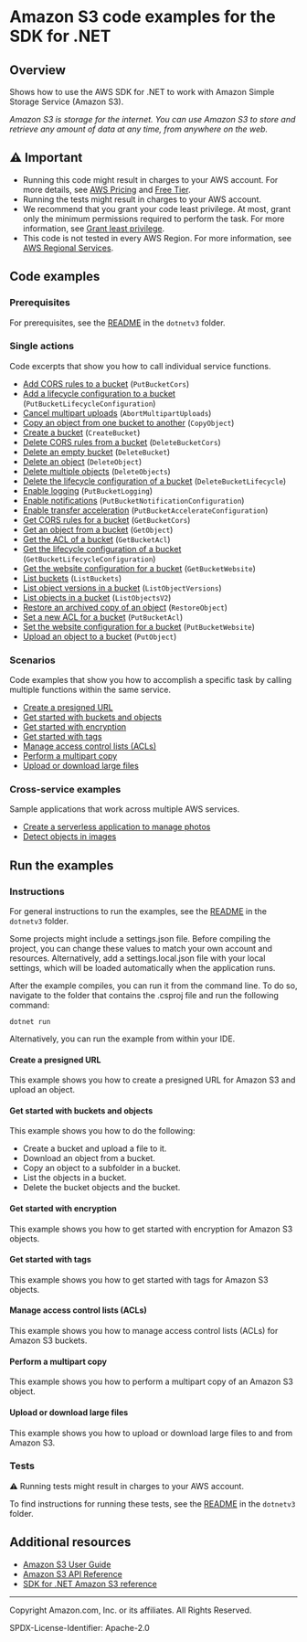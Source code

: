 <!--Generated by WRITEME on 2023-10-26 14:09:15.873708 (UTC)-->
# Amazon S3 code examples for the SDK for .NET

## Overview

Shows how to use the AWS SDK for .NET to work with Amazon Simple Storage Service (Amazon S3).

<!--custom.overview.start-->
<!--custom.overview.end-->

*Amazon S3 is storage for the internet. You can use Amazon S3 to store and retrieve any amount of data at any time, from anywhere on the web.*

## ⚠ Important

* Running this code might result in charges to your AWS account. For more details, see [AWS Pricing](https://aws.amazon.com/pricing/?aws-products-pricing.sort-by=item.additionalFields.productNameLowercase&aws-products-pricing.sort-order=asc&awsf.Free%20Tier%20Type=*all&awsf.tech-category=*all) and [Free Tier](https://aws.amazon.com/free/?all-free-tier.sort-by=item.additionalFields.SortRank&all-free-tier.sort-order=asc&awsf.Free%20Tier%20Types=*all&awsf.Free%20Tier%20Categories=*all).
* Running the tests might result in charges to your AWS account.
* We recommend that you grant your code least privilege. At most, grant only the minimum permissions required to perform the task. For more information, see [Grant least privilege](https://docs.aws.amazon.com/IAM/latest/UserGuide/best-practices.html#grant-least-privilege).
* This code is not tested in every AWS Region. For more information, see [AWS Regional Services](https://aws.amazon.com/about-aws/global-infrastructure/regional-product-services).

<!--custom.important.start-->
<!--custom.important.end-->

## Code examples

### Prerequisites

For prerequisites, see the [README](../README.md#Prerequisites) in the `dotnetv3` folder.


<!--custom.prerequisites.start-->
<!--custom.prerequisites.end-->

### Single actions

Code excerpts that show you how to call individual service functions.

* [Add CORS rules to a bucket](s3CORSExample/S3CORS.cs#L105) (`PutBucketCors`)
* [Add a lifecycle configuration to a bucket](LifecycleExample/Lifecycle.cs#L146) (`PutBucketLifecycleConfiguration`)
* [Cancel multipart uploads](AbortMPUExample/AbortMPU.cs#L12) (`AbortMultipartUploads`)
* [Copy an object from one bucket to another](CopyObjectExample/CopyObject.cs#L11) (`CopyObject`)
* [Create a bucket](S3_Basics/S3Bucket.cs#L12) (`CreateBucket`)
* [Delete CORS rules from a bucket](s3CORSExample/S3CORS.cs#L148) (`DeleteBucketCors`)
* [Delete an empty bucket](S3_Basics/S3Bucket.cs#L266) (`DeleteBucket`)
* [Delete an object](non-versioned-examples/DeleteObjectExample/DeleteObject.cs#L11) (`DeleteObject`)
* [Delete multiple objects](S3_Basics/S3Bucket.cs#L221) (`DeleteObjects`)
* [Delete the lifecycle configuration of a bucket](LifecycleExample/Lifecycle.cs#L193) (`DeleteBucketLifecycle`)
* [Enable logging](ServerAccessLoggingExample/ServerAccessLogging.cs#L15) (`PutBucketLogging`)
* [Enable notifications](EnableNotificationsExample/EnableNotifications.cs#L11) (`PutBucketNotificationConfiguration`)
* [Enable transfer acceleration](TransferAccelerationExample/TransferAcceleration.cs#L13) (`PutBucketAccelerateConfiguration`)
* [Get CORS rules for a bucket](s3CORSExample/S3CORS.cs#L126) (`GetBucketCors`)
* [Get an object from a bucket](S3_Basics/S3Bucket.cs#L85) (`GetObject`)
* [Get the ACL of a bucket](BucketACLExample/BucketACL.cs#L76) (`GetBucketAcl`)
* [Get the lifecycle configuration of a bucket](LifecycleExample/Lifecycle.cs#L170) (`GetBucketLifecycleConfiguration`)
* [Get the website configuration for a bucket](WebsiteConfigExample/WebsiteConfig.cs#L72) (`GetBucketWebsite`)
* [List buckets](ListBucketsExample/ListBuckets.cs#L4) (`ListBuckets`)
* [List object versions in a bucket](versioned-examples/ListObjectVersionsExample/ListObjectVersions.cs#L11) (`ListObjectVersions`)
* [List objects in a bucket](S3_Basics/S3Bucket.cs#L171) (`ListObjectsV2`)
* [Restore an archived copy of an object](RestoreArchivedObjectExample/RestoreArchivedObject.cs#L11) (`RestoreObject`)
* [Set a new ACL for a bucket](BucketACLExample/BucketACL.cs#L38) (`PutBucketAcl`)
* [Set the website configuration for a bucket](WebsiteConfigExample/WebsiteConfig.cs#L58) (`PutBucketWebsite`)
* [Upload an object to a bucket](S3_Basics/S3Bucket.cs#L43) (`PutObject`)

### Scenarios

Code examples that show you how to accomplish a specific task by calling multiple
functions within the same service.

* [Create a presigned URL](GenPresignedURLExample/GenPresignedUrl.cs)
* [Get started with buckets and objects](S3_Basics/S3_Basics.cs)
* [Get started with encryption](SSEClientEncryptionExample/SSEClientEncryption.cs)
* [Get started with tags](ObjectTagExample/ObjectTag.cs)
* [Manage access control lists (ACLs)](ManageACLsExample/ManageACLs.cs)
* [Perform a multipart copy](MPUapiCopyObjExample/MPUapiCopyObj.cs)
* [Upload or download large files](scenarios/TransferUtilityBasics/TransferUtilityBasics/TransferBasics.cs)

### Cross-service examples

Sample applications that work across multiple AWS services.

* [Create a serverless application to manage photos](../cross-service/PhotoAssetManager)
* [Detect objects in images](../cross-service/PhotoAnalyzerApp)

## Run the examples

### Instructions


For general instructions to run the examples, see the
[README](../README.md#building-and-running-the-code-examples) in the `dotnetv3` folder.

Some projects might include a settings.json file. Before compiling the project,
you can change these values to match your own account and resources. Alternatively,
add a settings.local.json file with your local settings, which will be loaded automatically
when the application runs.

After the example compiles, you can run it from the command line. To do so, navigate to
the folder that contains the .csproj file and run the following command:

```
dotnet run
```

Alternatively, you can run the example from within your IDE.

<!--custom.instructions.start-->
<!--custom.instructions.end-->



#### Create a presigned URL

This example shows you how to create a presigned URL for Amazon S3 and upload an object.


<!--custom.scenario_prereqs.s3_Scenario_PresignedUrl.start-->
<!--custom.scenario_prereqs.s3_Scenario_PresignedUrl.end-->


<!--custom.scenarios.s3_Scenario_PresignedUrl.start-->
<!--custom.scenarios.s3_Scenario_PresignedUrl.end-->

#### Get started with buckets and objects

This example shows you how to do the following:

* Create a bucket and upload a file to it.
* Download an object from a bucket.
* Copy an object to a subfolder in a bucket.
* List the objects in a bucket.
* Delete the bucket objects and the bucket.

<!--custom.scenario_prereqs.s3_Scenario_GettingStarted.start-->
<!--custom.scenario_prereqs.s3_Scenario_GettingStarted.end-->


<!--custom.scenarios.s3_Scenario_GettingStarted.start-->
<!--custom.scenarios.s3_Scenario_GettingStarted.end-->

#### Get started with encryption

This example shows you how to get started with encryption for Amazon S3 objects.


<!--custom.scenario_prereqs.s3_Encryption.start-->
<!--custom.scenario_prereqs.s3_Encryption.end-->


<!--custom.scenarios.s3_Encryption.start-->
<!--custom.scenarios.s3_Encryption.end-->

#### Get started with tags

This example shows you how to get started with tags for Amazon S3 objects.


<!--custom.scenario_prereqs.s3_Scenario_Tagging.start-->
<!--custom.scenario_prereqs.s3_Scenario_Tagging.end-->


<!--custom.scenarios.s3_Scenario_Tagging.start-->
<!--custom.scenarios.s3_Scenario_Tagging.end-->

#### Manage access control lists (ACLs)

This example shows you how to manage access control lists (ACLs) for Amazon S3 buckets.


<!--custom.scenario_prereqs.s3_Scenario_ManageACLs.start-->
<!--custom.scenario_prereqs.s3_Scenario_ManageACLs.end-->


<!--custom.scenarios.s3_Scenario_ManageACLs.start-->
<!--custom.scenarios.s3_Scenario_ManageACLs.end-->

#### Perform a multipart copy

This example shows you how to perform a multipart copy of an Amazon S3 object.


<!--custom.scenario_prereqs.s3_MultipartCopy.start-->
<!--custom.scenario_prereqs.s3_MultipartCopy.end-->


<!--custom.scenarios.s3_MultipartCopy.start-->
<!--custom.scenarios.s3_MultipartCopy.end-->

#### Upload or download large files

This example shows you how to upload or download large files to and from Amazon S3.


<!--custom.scenario_prereqs.s3_Scenario_UsingLargeFiles.start-->
<!--custom.scenario_prereqs.s3_Scenario_UsingLargeFiles.end-->


<!--custom.scenarios.s3_Scenario_UsingLargeFiles.start-->
<!--custom.scenarios.s3_Scenario_UsingLargeFiles.end-->

### Tests

⚠ Running tests might result in charges to your AWS account.


To find instructions for running these tests, see the [README](../README.md#Tests)
in the `dotnetv3` folder.



<!--custom.tests.start-->
<!--custom.tests.end-->

## Additional resources

* [Amazon S3 User Guide](https://docs.aws.amazon.com/AmazonS3/latest/userguide/Welcome.html)
* [Amazon S3 API Reference](https://docs.aws.amazon.com/AmazonS3/latest/API/Welcome.html)
* [SDK for .NET Amazon S3 reference](https://docs.aws.amazon.com/sdkfornet/v3/apidocs/items/S3/NS3.html)

<!--custom.resources.start-->
<!--custom.resources.end-->

---

Copyright Amazon.com, Inc. or its affiliates. All Rights Reserved.

SPDX-License-Identifier: Apache-2.0